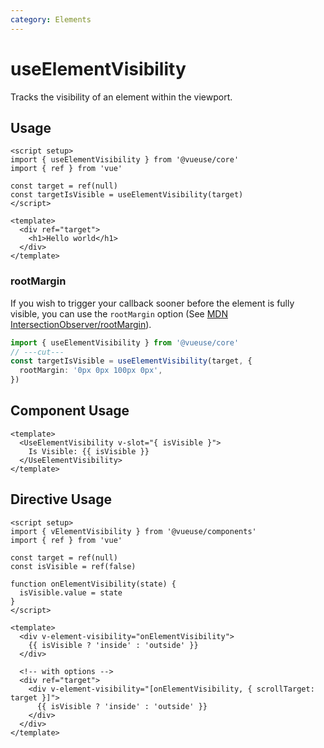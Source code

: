 ```yaml
---
category: Elements
---
```


# useElementVisibility

Tracks the visibility of an element within the viewport.

## Usage

```vue
<script setup>
import { useElementVisibility } from '@vueuse/core'
import { ref } from 'vue'

const target = ref(null)
const targetIsVisible = useElementVisibility(target)
</script>

<template>
  <div ref="target">
    <h1>Hello world</h1>
  </div>
</template>
```

### rootMargin

If you wish to trigger your callback sooner before the element is fully visible, you can use
the `rootMargin` option (See [MDN IntersectionObserver/rootMargin](https://developer.mozilla.org/en-US/docs/Web/API/IntersectionObserver/rootMargin)).

```ts
import { useElementVisibility } from '@vueuse/core'
// ---cut---
const targetIsVisible = useElementVisibility(target, {
  rootMargin: '0px 0px 100px 0px',
})
```

## Component Usage

```vue
<template>
  <UseElementVisibility v-slot="{ isVisible }">
    Is Visible: {{ isVisible }}
  </UseElementVisibility>
</template>
```

## Directive Usage

```vue
<script setup>
import { vElementVisibility } from '@vueuse/components'
import { ref } from 'vue'

const target = ref(null)
const isVisible = ref(false)

function onElementVisibility(state) {
  isVisible.value = state
}
</script>

<template>
  <div v-element-visibility="onElementVisibility">
    {{ isVisible ? 'inside' : 'outside' }}
  </div>

  <!-- with options -->
  <div ref="target">
    <div v-element-visibility="[onElementVisibility, { scrollTarget: target }]">
      {{ isVisible ? 'inside' : 'outside' }}
    </div>
  </div>
</template>
```
